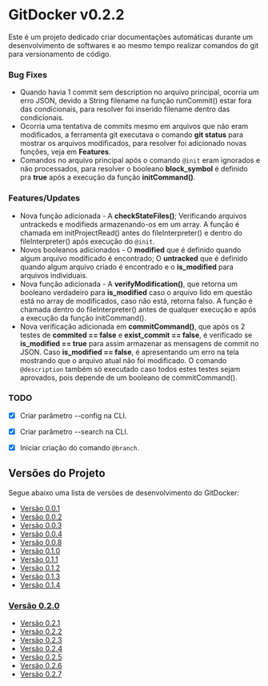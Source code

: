 <a name="title"></a>
# GitDocker v0.2.2

Este é um projeto dedicado criar documentações automáticas durante um desenvolvimento de softwares e ao mesmo tempo realizar comandos do git para versionamento de código.

### Bug Fixes

* Quando havia 1 commit sem description no arquivo principal, ocorria um erro JSON, devido a String filename na função runCommit() estar fora das condicionais, para resolver foi inserido filename dentro das condicionais.
* Ocorria uma tentativa de commits mesmo em arquivos que não eram modificados, a ferramenta git executava o comando **git status** para mostrar os arquivos modificados, para resolver foi adicionado novas funções, veja em **Features**.
* Comandos no arquivo principal após o comando `@init` eram ignorados e não processados, para resolver o booleano **block_symbol** é definido pra **true** após a execução da função  **initCommand()**. 

### Features/Updates

* Nova função adicionada - A **checkStateFiles()**; Verificando arquivos untrackeds e modifieds armazenando-os em um array. A função é chamada em initProjectRead() antes do fileInterpreter() e dentro do fileInterpreter() após execução do `@init`.
* Novos booleanos adicionados - O **modified** que é definido quando algum arquivo modificado é encontrado; O **untracked** que é definido quando algum arquivo criado é encontrado e o **is_modified** para arquivos individuais.
* Nova função adicionada - A **verifyModification()**, que retorna um booleano verdadeiro para **is_modified** caso o arquivo lido em questão está no array de modificados, caso não está, retorna falso. A função é chamada dentro do fileInterpreter() antes de qualquer execução e após a execução da função initCommand().
* Nova verificação adicionada em **commitCommand()**, que após os 2 testes de **commited == false** e **exist_commit == false**, é verificado se **is_modified == true** para assim armazenar as mensagens de commit no JSON. Caso **is_modified == false**, é apresentando um erro na tela mostrando que o arquivo atual não foi modificado. O comando `@description` também só executado caso todos estes testes sejam aprovados, pois depende de um booleano de commitCommand().

### TODO

- [x] Criar parâmetro --config na CLI.
- [x] Criar parâmetro --search na CLI.
- [x] Iniciar criação do comando `@branch`.


## Versões do Projeto

Segue abaixo uma lista de versões de desenvolvimento do GitDocker:

* <a href="https://github.com/FrancisBFTC/gitdocker/tree/gitdocker-v0.0.1#title"> Versão 0.0.1 </a>
* <a href="https://github.com/FrancisBFTC/gitdocker/tree/gitdocker-v0.0.2#title"> Versão 0.0.2 </a>
* <a href="https://github.com/FrancisBFTC/gitdocker/tree/gitdocker-v0.0.3#title"> Versão 0.0.3 </a>
* <a href="https://github.com/FrancisBFTC/gitdocker/tree/gitdocker-v0.0.4#title"> Versão 0.0.4 </a>
* <a href="https://github.com/FrancisBFTC/gitdocker/tree/gitdocker-v0.0.8#title"> Versão 0.0.8 </a>
* <a href="https://github.com/FrancisBFTC/gitdocker/tree/gitdocker-v0.1.0#title"> Versão 0.1.0 </a>
* <a href="https://github.com/FrancisBFTC/gitdocker/tree/gitdocker-v0.1.1#title"> Versão 0.1.1 </a>
* <a href="https://github.com/FrancisBFTC/gitdocker/tree/gitdocker-v0.1.2#title"> Versão 0.1.2 </a>
* <a href="https://github.com/FrancisBFTC/gitdocker/tree/gitdocker-v0.1.3#title"> Versão 0.1.3 </a>
* <a href="https://github.com/FrancisBFTC/gitdocker/tree/gitdocker-v0.1.4#title"> Versão 0.1.4 </a>

### <a href="https://github.com/FrancisBFTC/gitdocker/tree/gitdocker-v0.2.0#title"> Versão 0.2.0 </a>

* <a href="https://github.com/FrancisBFTC/gitdocker/tree/gitdocker-v0.2.1#title"> Versão 0.2.1 </a>
* <a href="https://github.com/FrancisBFTC/gitdocker/tree/gitdocker-v0.2.2#title"> Versão 0.2.2 </a>
* <a href="https://github.com/FrancisBFTC/gitdocker/tree/gitdocker-v0.2.3#title"> Versão 0.2.3 </a>
* <a href="https://github.com/FrancisBFTC/gitdocker/tree/gitdocker-v0.2.4#title"> Versão 0.2.4 </a>
* <a href="https://github.com/FrancisBFTC/gitdocker/tree/gitdocker-v0.2.5#title"> Versão 0.2.5 </a>
* <a href="https://github.com/FrancisBFTC/gitdocker/tree/gitdocker-v0.2.6#title"> Versão 0.2.6 </a>
* <a href="https://github.com/FrancisBFTC/gitdocker/tree/gitdocker-v0.2.7#title"> Versão 0.2.7 </a>

